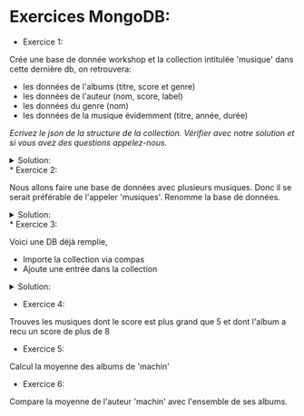 # Exercices MongoDB:

*  Exercice 1: 

Crée une base de donnée workshop et la collection intitulée 'musique' dans cette dernière db, on retrouvera:

- les données de l'albums (titre, score et genre)
- les données de l'auteur (nom, score, label)
- les données du genre (nom)
- les données de la musique évidemment (titre, année, durée)

*Ecrivez le json de la structure de la collection. Vérifier avec notre solution et si vous avez des questions appelez-nous.*

<details>
<summary>Solution:</summary>
```
use workshop
db.createCollection('musique')
```
```json
{ 
  "titre" : "Deathgrip",
  "année" : "2016",
  "durée" : "4 : 24",
  "genre" : [ 
    { 
      "nom" : "Metalcore"
    }
  ],
  "auteurs": [ 
    {
      "nom": "Fit For A King",
      "score": 8,
      "label": "Solid State"
    }
  ],
  "albums": [
    {
      "titre" : "Deathgrip",
      "score" : 8,
      "genre" : [
        { 
          "nom" : "Metalcore"
        }
      ]
    }
  ]
}
```
</details>
* Exercice 2: 

Nous allons faire une base de données avec plusieurs musiques. Donc il se serait préférable de l'appeler 'musiques'.
Renomme la base de données.

<details>
<summary>Solution:</summary>
```
db.musique.renameCollection("musiques", true)
```
</details>
* Exercice 3: 

Voici une DB déjà remplie, 
 
  * Importe la collection via compas 
  * Ajoute une entrée dans la collection 
 
<details>
<summary>Solution:</summary>
```
db.musiques.insert({ 
  titre : "Deathgrip",
  année : "2016",
  durée : "4 : 24",
  genre : [ 
    { 
      nom : "Metalcore"
    }
  ],
  auteurs: [ 
    {
      nom: "Fit For A King",
      score: 8,
      label: "Solid State"
    }
  ],
  albums: [
    {
      titre : "Deathgrip",
      score : 8,
      genre : [
        { 
          nom :"Metalcore"
        }
      ]
    }
  ]
})
```
</details>

* Exercice 4: 

Trouves les musiques dont le score est plus grand que 5 et dont l'album a recu un score de plus de 8

* Exercice 5: 

Calcul la moyenne des albums de 'machin'

* Exercice 6: 

Compare la moyenne de l'auteur 'machin' avec l'ensemble de ses albums. 

